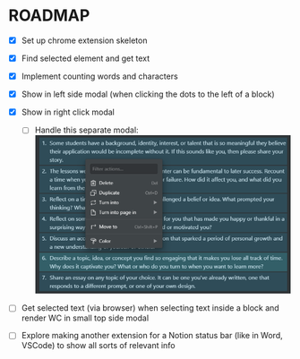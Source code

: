 # ROADMAP

- [x] Set up chrome extension skeleton
- [x] Find selected element and get text
- [x] Implement counting words and characters
- [x] Show in left side modal (when clicking the dots to the left of a block)
- [x] Show in right click modal
  - [ ] Handle this separate modal: ![Image](images/small_rightclick_modal.png)
- [ ] Get selected text (via browser) when selecting text inside a block and render WC in small top side modal

- [ ] Explore making another extension for a Notion status bar (like in Word, VSCode) to show all sorts of relevant info